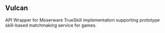Vulcan
---

API Wrapper for Moserware TrueSkill implementation supporting prototype skill-based matchmaking service for games.
